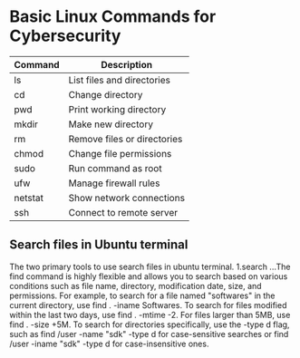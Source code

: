 # Basic Linux Commands for Cybersecurity

| Command | Description |
|---------|-------------|
| ls      | List files and directories |
| cd      | Change directory |
| pwd     | Print working directory |
| mkdir   | Make new directory |
| rm      | Remove files or directories |
| chmod   | Change file permissions |
| sudo    | Run command as root |
| ufw     | Manage firewall rules |
| netstat | Show network connections |
| ssh     | Connect to remote server |

## Search files in Ubuntu terminal

The two primary tools to use search files in ubuntu terminal.
1.search
...The find command is highly flexible and allows you to search based on various conditions such as file name, directory, modification date, size, and permissions. For example, to search for a file named "softwares" in the current directory, use find . -iname Softwares.
 To search for files modified within the last two days, use find . -mtime -2.
 For files larger than 5MB, use find . -size +5M.
 To search for directories specifically, use the -type d flag, such as find /user -name "sdk" -type d for case-sensitive searches or find /user -iname "sdk" -type d for case-insensitive ones.

